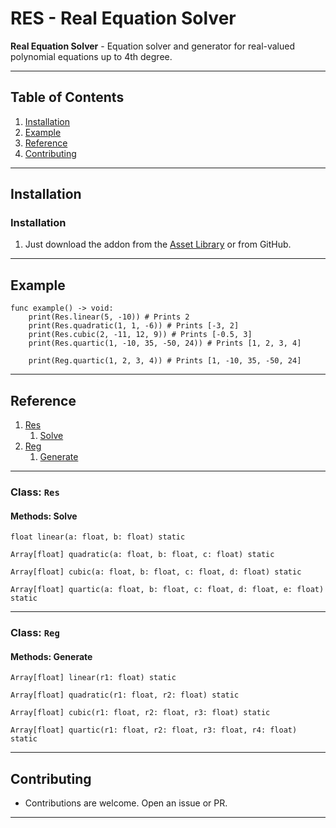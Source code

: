 # RES - Real Equation Solver

**Real Equation Solver** - Equation solver and generator for real-valued polynomial equations up to 4th degree.

---

## Table of Contents

1. [Installation](#installation)
2. [Example](#example)
3. [Reference](#reference)
4. [Contributing](#contributing)

---

## <a name="installation"></a>Installation

### Installation
1. Just download the addon from the [Asset Library](https://godotengine.org/asset-library/asset/2998) or from GitHub.

---

## <a name="example"></a>Example
```gdscript
func example() -> void:
	print(Res.linear(5, -10)) # Prints 2
	print(Res.quadratic(1, 1, -6)) # Prints [-3, 2]
	print(Res.cubic(2, -11, 12, 9)) # Prints [-0.5, 3]
	print(Res.quartic(1, -10, 35, -50, 24)) # Prints [1, 2, 3, 4]

	print(Reg.quartic(1, 2, 3, 4)) # Prints [1, -10, 35, -50, 24]
```

---

## <a name="reference"></a>Reference

1. [Res](#res)
	1. [Solve](#solve)
2. [Reg](#reg)
	1. [Generate](#generate)

---

### <a name="res"></a>Class: `Res`

#### <a name="time"></a>Methods: Solve

```gdscript
float linear(a: float, b: float) static
```

```gdscript
Array[float] quadratic(a: float, b: float, c: float) static
```

```gdscript
Array[float] cubic(a: float, b: float, c: float, d: float) static
```

```gdscript
Array[float] quartic(a: float, b: float, c: float, d: float, e: float) static
```

---

### <a name="reg"></a>Class: `Reg`

#### <a name="time"></a>Methods: Generate

```gdscript
Array[float] linear(r1: float) static
```

```gdscript
Array[float] quadratic(r1: float, r2: float) static
```

```gdscript
Array[float] cubic(r1: float, r2: float, r3: float) static
```

```gdscript
Array[float] quartic(r1: float, r2: float, r3: float, r4: float) static
```

---

## <a name="contributing"></a>Contributing

- Contributions are welcome. Open an issue or PR.

---
